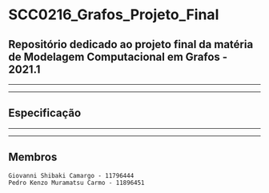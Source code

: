# SCC0216_Grafos_Projeto_Final

## Repositório dedicado ao projeto final da matéria de Modelagem Computacional em Grafos - 2021.1

---
---
## Especificação

---
---
## Membros
    Giovanni Shibaki Camargo - 11796444
    Pedro Kenzo Muramatsu Carmo - 11896451
